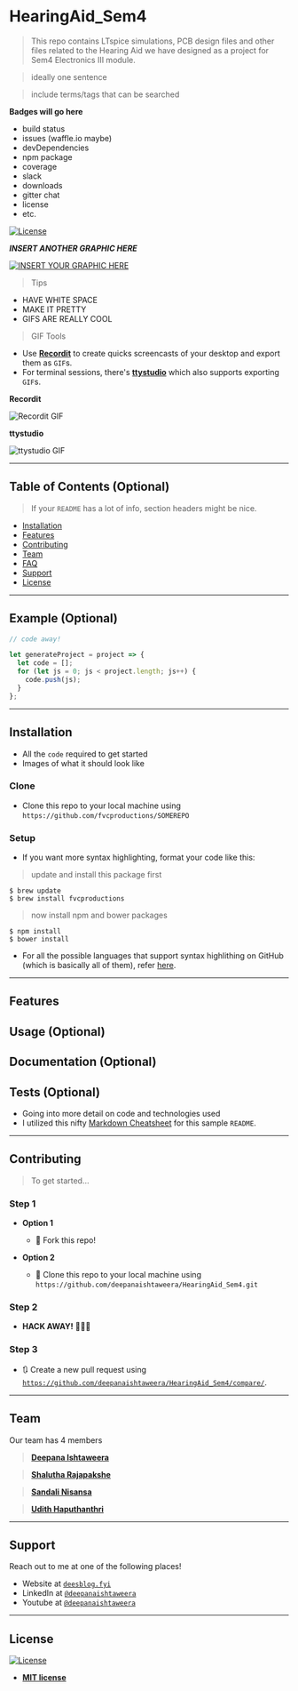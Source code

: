# HearingAid_Sem4

> This repo contains LTspice simulations, PCB design files and other files related to the Hearing Aid we have designed as a project for Sem4 Electronics III module.

> ideally one sentence

> include terms/tags that can be searched

**Badges will go here**

- build status
- issues (waffle.io maybe)
- devDependencies
- npm package
- coverage
- slack
- downloads
- gitter chat
- license
- etc.

[![License](http://img.shields.io/:license-mit-blue.svg?style=flat-square)](http://badges.mit-license.org)

***INSERT ANOTHER GRAPHIC HERE***

[![INSERT YOUR GRAPHIC HERE](https://github.com/deepanaishtaweera/HearingAid_Sem4/blob/master/Photos/PCB_3D.png?s=800)]()

> Tips

- HAVE WHITE SPACE
- MAKE IT PRETTY
- GIFS ARE REALLY COOL

> GIF Tools

- Use <a href="http://recordit.co/" target="_blank">**Recordit**</a> to create quicks screencasts of your desktop and export them as `GIF`s.
- For terminal sessions, there's <a href="https://github.com/chjj/ttystudio" target="_blank">**ttystudio**</a> which also supports exporting `GIF`s.

**Recordit**

![Recordit GIF](http://g.recordit.co/iLN6A0vSD8.gif)

**ttystudio**

![ttystudio GIF](https://raw.githubusercontent.com/chjj/ttystudio/master/img/example.gif)

---

## Table of Contents (Optional)

> If your `README` has a lot of info, section headers might be nice.

- [Installation](#installation)
- [Features](#features)
- [Contributing](#contributing)
- [Team](#team)
- [FAQ](#faq)
- [Support](#support)
- [License](#license)


---

## Example (Optional)

```javascript
// code away!

let generateProject = project => {
  let code = [];
  for (let js = 0; js < project.length; js++) {
    code.push(js);
  }
};
```

---

## Installation

- All the `code` required to get started
- Images of what it should look like

### Clone

- Clone this repo to your local machine using `https://github.com/fvcproductions/SOMEREPO`

### Setup

- If you want more syntax highlighting, format your code like this:

> update and install this package first

```shell
$ brew update
$ brew install fvcproductions
```

> now install npm and bower packages

```shell
$ npm install
$ bower install
```

- For all the possible languages that support syntax highlithing on GitHub (which is basically all of them), refer <a href="https://github.com/github/linguist/blob/master/lib/linguist/languages.yml" target="_blank">here</a>.

---

## Features
## Usage (Optional)
## Documentation (Optional)
## Tests (Optional)

- Going into more detail on code and technologies used
- I utilized this nifty <a href="https://github.com/adam-p/markdown-here/wiki/Markdown-Cheatsheet" target="_blank">Markdown Cheatsheet</a> for this sample `README`.

---

## Contributing

> To get started...

### Step 1

- **Option 1**
    - 🍴 Fork this repo!

- **Option 2**
    - 👯 Clone this repo to your local machine using `https://github.com/deepanaishtaweera/HearingAid_Sem4.git`

### Step 2

- **HACK AWAY!** 🔨🔨🔨

### Step 3

- 🔃 Create a new pull request using <a href="https://github.com/deepanaishtaweera/HearingAid_Sem4/compare/" target="_blank">`https://github.com/deepanaishtaweera/HearingAid_Sem4/compare/`</a>.

---

## Team

Our team has 4 members

> <a href="https://github.com/deepanaishtaweera" target="_blank">**Deepana Ishtaweera**</a> 

> <a href="https://github.com/ShaluthaRajapakshe" target="_blank">**Shalutha Rajapakshe**</a> 

> <a href="https://github.com/SandaliL" target="_blank">**Sandali Nisansa**</a> 

> <a href="https://github.com/udithhaputhanthri" target="_blank">**Udith Haputhanthri**</a>

---

## Support

Reach out to me at one of the following places!

- Website at <a href="http://deesblog.fyi" target="_blank">`deesblog.fyi`</a>
- LinkedIn at <a href="https://www.linkedin.com/in/deepanaishtaweera/" target="_blank">`@deepanaishtaweera`</a>
- Youtube at <a href="https://www.youtube.com/user/deepanaishtaweera" target="_blank">`@deepanaishtaweera`</a>

---

## License

[![License](http://img.shields.io/:license-mit-blue.svg?style=flat-square)](http://badges.mit-license.org)

- **[MIT license](http://opensource.org/licenses/mit-license.php)**
